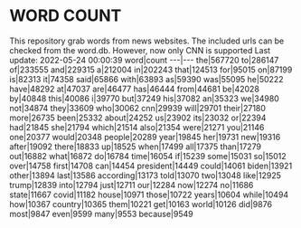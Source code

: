 # WORD COUNT
This repository grab words from news websites. The included urls can be checked from the word.db.
However, now only CNN is supported
Last update: 2022-05-24 00:00:39
word|count
---|---
the|567720
to|286147
of|233555
and|229315
a|212004
in|202243
that|124513
for|95015
on|87199
is|82313
it|74358
said|65866
with|63893
as|59390
was|55095
he|50222
have|48292
at|47037
are|46477
has|46444
from|44681
be|42028
by|40848
this|40086
i|39770
but|37249
his|37082
an|35323
we|34980
not|34874
they|33609
who|30062
cnn|29939
will|29701
their|27180
more|26735
been|25332
about|24252
us|23902
its|23032
or|22394
had|21845
she|21794
which|21514
also|21354
were|21271
you|21146
one|20377
would|20348
people|20289
year|19845
her|19731
new|19316
after|19092
there|18833
up|18525
when|17499
all|17375
than|17279
out|16882
what|16872
do|16784
time|16054
if|15239
some|15031
so|15012
over|14758
first|14708
can|14454
president|14449
could|14061
biden|13921
other|13894
last|13586
according|13173
told|13070
two|13048
like|12925
trump|12839
into|12794
just|12711
our|12284
now|12274
no|11686
state|11667
covid|11182
house|10971
those|10722
years|10604
while|10494
how|10367
country|10365
them|10221
get|10163
world|10126
did|9876
most|9847
even|9599
many|9553
because|9549
